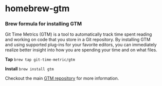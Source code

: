 # homebrew-gtm 
### Brew formula for installing GTM

Git Time Metrics (GTM) is a tool to automatically track time spent reading and working on code that you store in a Git repository. By installing GTM and using supported plug-ins for your favorite editors, you can immediately realize better insight into how you are spending your time and on what files.  


**Tap** 
`brew tap git-time-metric/gtm`

**Install**
`brew install gtm`

Checkout the main [GTM repository](https://github.com/git-time-metric/gtm) for more information.
